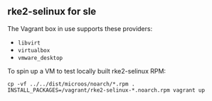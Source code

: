 rke2-selinux for sle
---

The Vagrant box in use supports these providers:
- `libvirt`
- `virtualbox`
- `vmware_desktop`

To spin up a VM to test locally built rke2-selinux RPM:
```shell
cp -vf ../../dist/microos/noarch/*.rpm .
INSTALL_PACKAGES=/vagrant/rke2-selinux-*.noarch.rpm vagrant up
```
